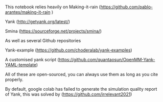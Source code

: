 # 
This notebook relies heavily on
Making-it-rain (https://github.com/pablo-arantes/making-it-rain )

Yank (http://getyank.org/latest/)

Smina (https://sourceforge.net/projects/smina/)

As well as several Github repositories

Yank-example (https://github.com/choderalab/yank-examples)

A customised yank script (https://github.com/quantaosun/OpenMM-Yank-YAML-template)

All of these are open-sourced, you can always use them as long as you cite properly.

By default, google colab has failed to generate the simulation quality report of Yank, this was solved by (https://github.com/irrelevant2021)
